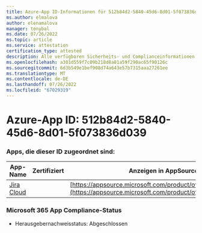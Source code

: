 ```yaml
---
title: Azure-App ID-Informationen für 512b84d2-5840-45d6-8d01-5f073836d039
ms.author: elmalova
author: elenamalova
manager: tonybal
ms.date: 07/26/2022
ms.topic: article
ms.service: attestation
certification_type: attested
description: Alle verfügbaren Sicherheits- und Complianceinformationen für 512b84d2-5840-45d6-8d01-5f073836d039.
ms.openlocfilehash: a301d559f7c09b218d8a81a59f290ac65f90126c
ms.sourcegitcommit: 6d3b549e1bef908d74a643e57b7315aaa27261ee
ms.translationtype: MT
ms.contentlocale: de-DE
ms.lasthandoff: 07/26/2022
ms.locfileid: "67029319"
---
```

# <a name="azure-app-id-512b84d2-5840-45d6-8d01-5f073836d039"></a>Azure-App ID: 512b84d2-5840-45d6-8d01-5f073836d039


### <a name="apps-associated-with-this-id"></a>Apps, die dieser ID zugeordnet sind:
| **App-Name** | **Zertifiziert** | **Anzeigen in AppSource** |
|--------------|---------------|-----------------------|
| [Jira Cloud](../forward/WA200002140.md) |  | [https://appsource.microsoft.com/product/office/WA200002140](https://appsource.microsoft.com/product/office/WA200002140) |

### <a name="microsoft-365-app-compliance-status"></a>Microsoft 365 App Compliance-Status
- Herausgebernachweisstatus: Abgeschlossen
